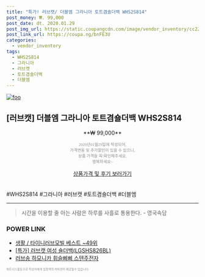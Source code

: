 ```yaml
--- 
title: "특가! 러브캣/ 더블엠 그라니아 토트겸숄더백 WHS2S814" 
post_money: ₩. 99,000 
post_date: dt. 2020.01.29 
post_img_url: https://static.coupangcdn.com/image/vendor_inventory/cc22/e9e61f2ab38f0489deaf36755738789c998af7611215dd70060fcd703c3f.jpg 
post_link_url: https://coupa.ng/bnFE3U 
categories: 
  - vendor_inventory 
tags: 
  - WHS2S814 
  - 그라니아 
  - 러브캣 
  - 토트겸숄더백 
  - 더블엠 
--- 
```

[![foo](https://static.coupangcdn.com/image/vendor_inventory/cc22/e9e61f2ab38f0489deaf36755738789c998af7611215dd70060fcd703c3f.jpg)](https://coupa.ng/bnFE3U) 

## [러브캣] 더블엠 그라니아 토트겸숄더백 WHS2S814 
<p style="text-align: center;">**₩ 99,000**</p> 
<p style="text-align: center;"><span style="color: #898c8f; font-family: Georgia,Times,serif; font-size: 0.75em;">2020년01월29일에 작성되어, <br>가격변동 및 추가할인이 있을 수 있으니,<br> 상품 가격을 꼭!확인해주세요.<br>행복하세요~</span> 
</p>	 
<div markdown="0" style="text-align: center;"><a href="https://coupa.ng/bnFE3U" class="btn btn--success">상품가격 및 후기 보러가기</a></div> 
<br><br> 
  #WHS2S814 #그라니아 #러브캣 #토트겸숄더백 #더블엠 
<hr> 

> 시간을 이용할 줄 아는 사람은 하루를 사흘로 통용한다. - 영국속담 


### POWER LINK

* <a href="https://blog.naver.com/santokki14/221783825021" target="_blank">생활 / 타이니러브모빌 베스트 ~49위</a>
* <a href="https://blog.naver.com/santokki14/221790040946" target="_blank">[특가] 러브캣 여성 숄더백(LGSHS826BL)</a>
* <a href="https://blog.naver.com/santokki14/221784301551" target="_blank">러브송 하모니카 휘슬삐삐 스텐주전자</a>

<span style="color: #898c8f; font-family: Georgia,Times,serif; font-size: 0.55em;">파트너스활동으로 작성자에게 일정액의 커미션이 제공될수 있습니다.</span> 
